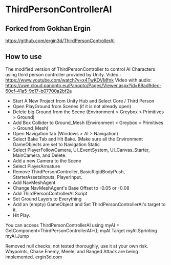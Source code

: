 # ThirdPersonControllerAI  

## Forked from Gokhan Ergin  
https://github.com/ergin3d/ThirdPersonControllerAI  

## How to use  
The modified version of ThirdPersonController to control AI Characters using third person controller provided by Unity.
Video : https://www.youtube.com/watch?v=x4TwKOVMfnk
Video with audio: https://uwe.cloud.panopto.eu/Panopto/Pages/Viewer.aspx?id=69ad9dec-60cf-41a5-9c17-b07700a2bf2a  

- Start A New Project from Unity Hub and Select Core / Third Person
- Open PlayGround from Scenes (if it is not already open)
- Delete big Ground from the Scene (Environment > Greybox > Primitives > Ground)
- Add Box Collider to Ground_Mesh (Environment > Greybox > Primitives > Ground_Mesh)
- Open Navigation tab (Windows > AI > Navigation)
- Select Bake Tab and Hit Bake. (Make sure all the Environment GameObjects are set to Navigation Static
- Select PlayerFollowCamera, UI_EventSystem, UI_Canvas_Starter, MainCamera, and Delete.
- Add a new Camera to the Scene
- Select PlayerArmature
- Remove ThirdPersonController, BasicRigidBodyPush, StarterAssetsInputs, PlayerInput.
- Add NavMeshAgent
- Change NavMeshAgent's Base Offset to -0.05 or -0.08
- Add ThirdPersonControllerAI Script
- Set Ground Layers to Everything
- Add an (empty) GameObject and Set ThirdPersonControllerAI's target to it.
- Hit Play.

You can access ThirdPersonControllerAI using
myAI = GetComponent\<ThirdPersonControllerAI\>();
myAI.Target myAI.Sprinting myAI.Jump

Removed null checks, not tested thoroughly, use it at your own risk.
Waypoints, Chase Enemy, Meele, and Ranged Attack are being implemented.
ergin3d.com
